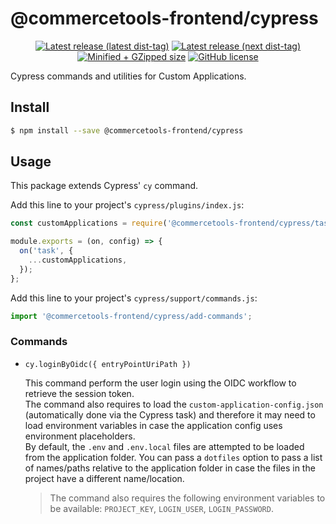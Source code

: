 # @commercetools-frontend/cypress

<p align="center">
  <a href="https://www.npmjs.com/package/@commercetools-frontend/cypress"><img src="https://badgen.net/npm/v/@commercetools-frontend/cypress" alt="Latest release (latest dist-tag)" /></a> <a href="https://www.npmjs.com/package/@commercetools-frontend/cypress"><img src="https://badgen.net/npm/v/@commercetools-frontend/cypress/next" alt="Latest release (next dist-tag)" /></a> <a href="https://bundlephobia.com/result?p=@commercetools-frontend/cypress"><img src="https://badgen.net/bundlephobia/minzip/@commercetools-frontend/cypress" alt="Minified + GZipped size" /></a> <a href="https://github.com/commercetools/merchant-center-application-kit/blob/master/LICENSE"><img src="https://badgen.net/github/license/commercetools/merchant-center-application-kit" alt="GitHub license" /></a>
</p>

Cypress commands and utilities for Custom Applications.

## Install

```bash
$ npm install --save @commercetools-frontend/cypress
```

## Usage

This package extends Cypress' `cy` command.

Add this line to your project's `cypress/plugins/index.js`:

```javascript
const customApplications = require('@commercetools-frontend/cypress/task');

module.exports = (on, config) => {
  on('task', {
    ...customApplications,
  });
};
```

Add this line to your project's `cypress/support/commands.js`:

```javascript
import '@commercetools-frontend/cypress/add-commands';
```

### Commands

- `cy.loginByOidc({ entryPointUriPath })`

  This command perform the user login using the OIDC workflow to retrieve the session token.<br/>
  The command also requires to load the `custom-application-config.json` (automatically done via the Cypress task) and therefore it may need to load environment variables in case the application config uses environment placeholders.<br/>
  By default, the `.env` and `.env.local` files are attempted to be loaded from the application folder. You can pass a `dotfiles` option to pass a list of names/paths relative to the application folder in case the files in the project have a different name/location.

  > The command also requires the following environment variables to be available: `PROJECT_KEY`, `LOGIN_USER`, `LOGIN_PASSWORD`.

